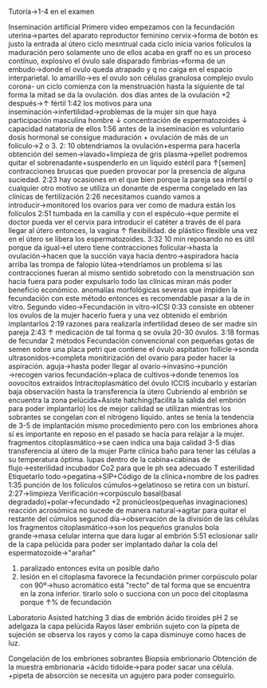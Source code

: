 Tutoría→1-4 en el examen

Inseminación artificial
Primero video
	empezamos con la fecundación uterina→partes del aparato reproductor feminino
	cervix→forma de botón es justo la entrada al útero
	ciclo mesntrual
		cada ciclo inicia varios folículos la maduración pero solamente uno de ellos acaba en graff
			no es un proceso contínuo, explosivo el  óvulo sale disparado 
			fimbrias→forma de un embudo→donde el ovulo queda atrapado y q no caiga en el  espacio interparietal.
		lo  amarillo→es el ovulo son células granulosa complejo ovulo corona-
		un ciclo comienza con la menstruación hasta la siguiente de tal forma la mitad se da la ovulación.
			dos  días antes de la ovulación +2 después→↑ fértil 
			1:42
				los motivos para una inseminación→infertilidad→problemas de la mujer
					sin que haya participación masculina
				hombre
					↓ concentración de espermatozoides
					↓ capacidad natatoria de ellos
			1:56
				antes de la  inseminación es voluntario dosis hormonal se consigue maduración + ovulación de más de un folículo→2 o 3.
			2: 10
				obtendriamos la  ovulación+esperma para hacerla 
				obtención del semen→lavado+limpieza de gris  plasma→pellet  podremos quitar el sobrenadante+suspenderlo en un líquido estéril para ↑[semen]
					contracciones bruscas que pueden provocar por la presencia de alguna suciedad.
			2:23
				hay ocasiones en el que bien porque la pareja sea infertil o cualquier otro motivo se utiliza  un donante de esperma congelado en las clínicas de fertilización
			2:26
				necesitamos cuando vamos a introducir→monitored los ovarios para ver como de madura están los folículos
			2:51
				tumbada en la camilla y con el espéculo→que permite el doctor pueda ver el cervix para introducir el catéter a través de él para llegar al útero entonces, la vagina ↑ flexibilidad.
				de plástico flexible
				una vez en el útero se libera los espermatozoides.
			3:32
				10 min reposando
				no es útil porque da igual→el utero tiene contracciones
					folicular→hasta la ovulación→hacen que la succión vaya hacia dentro→aspiradora hacia arriba las trompa de falopio
					lútea→tendríamos un problema si las contracciones fueran al mismo sentido sobretodo con la menstruación son hacia fuera para poder expulsarlo todo
	las clínicas miran más poder beneficio económico.
anomalías morfológicas severas que impiden la fecundación con este método entonces es recomendable pasar a la de in vitro.
Segundo video→Fecundación in vitro→ICSI
0:33
	consiste en obtener los ovulos de la mujer hacerlo fuera y una vez obtenido el embrión implantarlos
2:19
	razones para realizarla
		infertilidad
		deseo de ser madre sin pareja 
2:43
	↑ medicación de tal forma q se ovula 20-30 óvulos.
3:18
	formas de fecundar
	2 métodos
		Fecundación convencional
		con pequeñas gotas de semen sobre una placa petri que contiene el óvulo
			aspitation follicle→sonda ultrasonidos→completa monitirización  del ovario para poder hacer la aspiración.
			aguja→hasta poder llegar al ovario→invasino→punción →recogen varios
			fecundación→placa de cultivos→donde tenemos los oovocitos extraidos
		Intracitoplasmático del óvulo ICCIS
			incubarlo y estarían baja observación hasta la transferencia la útero
			Cubriendo al embrión se encuentra la zona pelúcida+Asiste hatching(facilita la salida del embrión para poder implantarlo)
			los  de mejor calidad se utilizan mientras los sobrantes se congelan con el nitrógeno líquido.
			antes se tenía la tendencia de 3-5 de implantación 
			mismo procedimiento pero con los embriones 
			ahora sí es importante en reposo en el pasado se hacía para relajar a la mujer.
	fragmentos citoplasmático→se caen indica una baja calidad
	3-5 días transferencia al útero de la mujer
Parte clínica
	baño para tener las células a su temperatura óptima.
	lupas dentro de la cabina+cabinas de flujo→esterilidad 
	incubador
		Co2 para que le ph sea adecuado
		T
		esterilidad
		Etiquetarlo todo→pegatina→SIP+Código de la clínica+nombre de los padres
		1:35
			punción de los folículos
				cúmulos→gelatinoso se retira con un bisturí.
	2:27→limpieza
Verificación→corpúsculo basal(basal degradado)+polar→fecundado +2 pronúcleos(pequeñas invaginaciones)
reacción acrosómica no sucede de manera natural→agitar para quitar el restante del cúmulos
segunod día→observación de la división de las células
los fragmentos citoplasmático→son los pequeños granulos
bola grande→masa celular interna que dara lugar al embrión
5:51
	eclosionar salir  de la capa pelúcida para poder ser implantado
dañar la cola del espermatozoide→"arañar"
1. paralizado entonces evita un posible daño 
2. lesión en el citoplasma favorece la fecundación
primer corpúsculo polar con 90º→huso acromático está "recto" de tal forma que se encuentra en la zona inferior.
tirarlo solo o succiona con un poco del citoplasma porque ↑% de fecundación

Laboratorio
Asisted hatching
3 días de embrión
ácido tiroides pH 2
	se adelgaza la capa pelúcida
Rayos láser
	embrión sujeto con la pipeta de sujeción se observa los rayos y como la capa disminuye
	 como haces de luz.

Congelación de los embriones sobrantes
Biopsia embrionario
	Obtención de la muestra embrionaria
	+ácido tidoide→para poder sacar una célula.
		+pipeta de absorciòn
			se necesita un agujero para poder conseguirlo.
